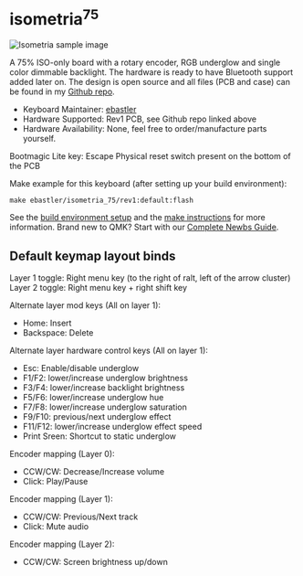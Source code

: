 # isometria<sup>75</sup>

![Isometria sample image](https://mpwr.xyz/projects/isometria75/preview/elmo_pc_BOW_overview.png)

A 75% ISO-only board with a rotary encoder, RGB underglow and single color dimmable backlight. The hardware is ready to have Bluetooth support added later on. The design is open source and all files (PCB and case) can be found in my [Github repo](https://github.com/ebastler/isometria-75).

* Keyboard Maintainer: [ebastler](https://github.com/ebastler)
* Hardware Supported: Rev1 PCB, see Github repo linked above
* Hardware Availability: None, feel free to order/manufacture parts yourself.

Bootmagic Lite key: Escape
Physical reset switch present on the bottom of the PCB

Make example for this keyboard (after setting up your build environment):

    make ebastler/isometria_75/rev1:default:flash

See the [build environment setup](https://docs.qmk.fm/#/getting_started_build_tools) and the [make instructions](https://docs.qmk.fm/#/getting_started_make_guide) for more information. Brand new to QMK? Start with our [Complete Newbs Guide](https://docs.qmk.fm/#/newbs).


## Default keymap layout binds

Layer 1 toggle: Right menu key (to the right of ralt, left of the arrow cluster)
Layer 2 toggle: Right menu key + right shift key

Alternate layer mod keys (All on layer 1):
* Home: Insert
* Backspace: Delete

Alternate layer hardware control keys (All on layer 1):
* Esc: Enable/disable underglow
* F1/F2: lower/increase underglow brightness
* F3/F4: lower/increase backlight brightness
* F5/F6: lower/increase underglow hue
* F7/F8: lower/increase underglow saturation
* F9/F10: previous/next underglow effect
* F11/F12: lower/increase underglow effect speed
* Print Sreen: Shortcut to static underglow

Encoder mapping (Layer 0):
* CCW/CW: Decrease/Increase volume
* Click: Play/Pause

Encoder mapping (Layer 1):
* CCW/CW: Previous/Next track
* Click: Mute audio

Encoder mapping (Layer 2):
* CCW/CW: Screen brightness up/down
